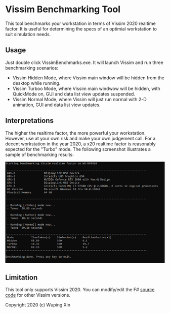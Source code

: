 # Vissim Benchmarking Tool

This tool benchmarks your workstation in terms of Vissim 2020 realtime factor. It is useful for determining the specs of an optimial workstation to suit simulation needs.

## Usage

Just double click VissimBenchmarks.exe. It will launch Vissim and run three benchmarking scenarios:
- Vissim Hidden Mode, where Vissim main window will be hidden from the desktop while running.
- Vissim Turboo Mode, where Vissim main windwow will be hidden, with QuickMode on, GUI and data list view updates suspended.
- Vissim Normal Mode, where Vissim will just run normal with  2-D animation, GUI and data list view updates.

## Interpretations

The higher the realtime factor, the more powerful your workstation. However, use at your own risk and make your own judgement call. For a decent workstation
in the year 2020, a x20 realtime factor is reasonably expected for the "Turbo" mode. The following screenshot illustrates a sample of benchmarking results:

![Image of Vissim Benchmarking Results](https://github.com/wxinix/Vissim.ComProvider/blob/master/Tools/VissimBenchmarks/Sample.jpg)


## Limitation

This tool only supports Vissim 2020. You can modify/edit the F# [source code](https://github.com/wxinix/Vissim.ComProvider/tree/master/Examples/VissimBenchmark) for other Vissim versions.

Copyright 2020 (c) Wuping Xin